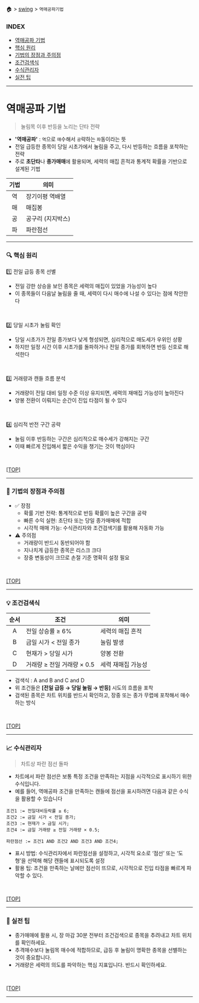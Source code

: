 🏠 > [swing](./) > `역매공파기법`
<!-- https://www.youtube.com/playlist?list=PLYoNND5p81l2cEc_jRMDobRkFGiqPoF2a -->

### INDEX
- [역매공파 기법](#역매공파-기법)
- [핵심 원리](#-핵심-원리)
- [기법의 장점과 주의점](#-기법의-장점과-주의점)
- [조건검색식](#-조건검색식)
- [수식관리자](#-수식관리자)
- [실전 팁](#-실전-팁)

---
# 역매공파 기법
> 눌림목 이후 반등을 노리는 단타 전략
- **'역매공파'** : `역`으로 `매`수해서 `공`략하는 `파`동이라는 뜻
- 전일 급등한 종목이 당일 시초가에서 눌림을 주고, 다시 반등하는 흐름을 포착하는 전략
- 주로 **초단타**나 **종가매매**에 활용되며, 세력의 매집 흔적과 통계적 확률을 기반으로 설계된 기법

| 기법 | 의미 | 
|:---:|------|
| 역 | 장기이평 역배열   |
| 매 | 매집봉           |
| 공 | 공구리 (지지박스) |
| 파 | 파란점선         |

---
### 🔍 핵심 원리
1️⃣ 전일 급등 종목 선별
- 전일 강한 상승을 보인 종목은 세력의 매집이 있었을 가능성이 높다
- 이 종목들이 다음날 눌림을 줄 때, 세력이 다시 매수에 나설 수 있다는 점에 착안한다
<br/>

2️⃣ 당일 시초가 눌림 확인
- 당일 시초가가 전일 종가보다 낮게 형성되면, 심리적으로 매도세가 우위인 상황
- 하지만 일정 시간 이후 시초가를 돌파하거나 전일 종가를 회복하면 반등 신호로 해석한다
<br/>

3️⃣ 거래량과 캔들 흐름 분석
- 거래량이 전일 대비 일정 수준 이상 유지되면, 세력의 재매집 가능성이 높아진다
- 양봉 전환이 이뤄지는 순간이 진입 타점이 될 수 있다
<br/>

4️⃣ 심리적 반전 구간 공략
- 눌림 이후 반등하는 구간은 심리적으로 매수세가 강해지는 구간
- 이때 빠르게 진입해서 짧은 수익을 챙기는 것이 핵심이다
<br/>

[[TOP]](#index)

---
### 🧠 기법의 장점과 주의점
- ✅ 장점
  - 확률 기반 전략: 통계적으로 반등 확률이 높은 구간을 공략
  - 빠른 수익 실현: 초단타 또는 당일 종가매매에 적합
  - 시각적 매매 가능: 수식관리자와 조건검색기를 활용해 자동화 가능
- ⚠️ 주의점
  - 거래량이 반드시 동반되어야 함
  - 지나치게 급등한 종목은 리스크 크다
  - 장중 변동성이 크므로 손절 기준 명확히 설정 필요

<br/>

[[TOP]](#index)

---
### 💡 조건검색식
| 순서 | 조건 | 의미 |
|:---:|--------|---------|
| A | 전일 상승률 ≥ 6%      | 세력의 매집 흔적 |
| B | 금일 시가 < 전일 종가  | 눌림 발생       |
| C | 현재가 > 당일 시가     | 양봉 전환       |
| D | 거래량 ≥ 전일 거래량 × 0.5 | 세력 재매집 가능성 |

- 검색식 :  A and B and C and D 
- 위 조건들은 **[전일 급등 → 당일 눌림 → 반등]** 시도의 흐름을 포착 
- 검색된 종목은 차트 위치를 반드시 확인하고, 장중 또는 종가 무렵에 포착해서 매수하는 방식
<br/>

[[TOP]](#index)

---
### 📈 수식관리자 
> 차트상 파란 점선 돌파
- 차트에서 파란 점선은 보통 특정 조건을 만족하는 지점을 시각적으로 표시하기 위한 수식입니다. 
- 예를 들어, 역매공파 조건을 만족하는 캔들에 점선을 표시하려면 다음과 같은 수식을 활용할 수 있습니다

```shell
조건1 := 전일대비등락률 ≥ 6;
조건2 := 금일 시가 < 전일 종가;
조건3 := 현재가 > 금일 시가;
조건4 := 금일 거래량 ≥ 전일 거래량 × 0.5;

파란점선 := 조건1 AND 조건2 AND 조건3 AND 조건4;
```
- 표시 방법: 수식관리자에서 파란점선을 설정하고, 시각적 요소로 ‘점선’ 또는 ‘도형’을 선택해 해당 캔들에 표시되도록 설정
- 활용 팁: 조건을 만족하는 날에만 점선이 뜨므로, 시각적으로 진입 타점을 빠르게 파악할 수 있다.
<br/>

[[TOP]](#index)

---
### 🧠 실전 팁
- 종가매매에 활용 시, 장 마감 30분 전부터 조건검색으로 종목을 추려내고 차트 위치를 확인하세요.
- 추격매수보다 눌림목 매수에 적합하므로, 급등 후 눌림이 명확한 종목을 선별하는 것이 중요합니다.
- 거래량은 세력의 의도를 파악하는 핵심 지표입니다. 반드시 확인하세요.

<br/>

[[TOP]](#index)

---
